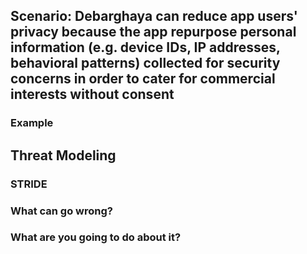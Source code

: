 ## Scenario: Debarghaya can reduce app users' privacy because the app repurpose personal information (e.g. device IDs, IP addresses, behavioral patterns) collected for security concerns in order to cater for commercial interests without consent

### Example

## Threat Modeling

### STRIDE

### What can go wrong?

### What are you going to do about it?